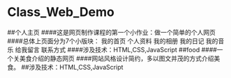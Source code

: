 # Class_Web_Demo
##个人主页
####这是网页制作课程的第一个小作业：做一个简单的个人网页
####总体上页面分为7个小版块：
我的首页 个人资料 我的相册 我的日记 我的音乐 给我留言 联系方式
####涉及技术：HTML,CSS,JavaScript
##food
####一个关美食介绍的静态网页
####网站风格设计简约，多以图文并茂的方式介绍美食。
##涉及技术：HTML,CSS,JavaScript
